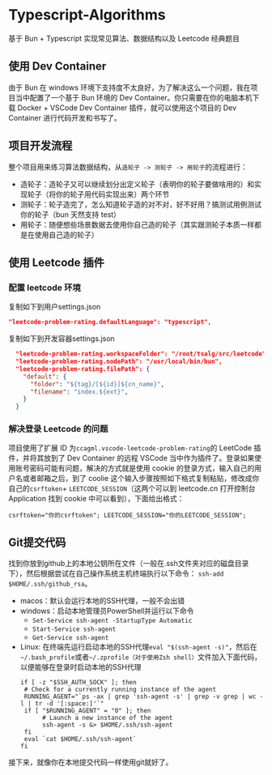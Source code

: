 # Typescript-Algorithms

基于 Bun + Typescript 实现常见算法、数据结构以及 Leetcode 经典题目

## 使用 Dev Container

由于 Bun 在 windows 环境下支持度不太良好，为了解决这么一个问题，我在项目当中配置了一个基于 Bun 环境的 Dev Container。你只需要在你的电脑本机下载 Docker + VSCode Dev Container 插件，就可以使用这个项目的 Dev Container 进行代码开发和书写了。

## 项目开发流程

整个项目用来练习算法数据结构，从`造轮子 -> 测轮子 -> 用轮子`的流程进行：

- 造轮子：造轮子又可以继续划分出定义轮子（表明你的轮子要做啥用的）和实现轮子（将你的轮子用代码实现出来）两个环节
- 测轮子：轮子造完了，怎么知道轮子造的对不对，好不好用？搞测试用例测试你的轮子（bun 天然支持 test）
- 用轮子：随便想些场景数据去使用你自己造的轮子（其实跟测轮子本质一样都是在使用自己造的轮子）

## 使用 Leetcode 插件

### 配置 leetcode 环境

复制如下到用户settings.json

```json
"leetcode-problem-rating.defaultLanguage": "typescript",
```

复制如下到开发容器settings.json

```json
  "leetcode-problem-rating.workspaceFolder": "/root/tsalg/src/leetcode",
  "leetcode-problem-rating.nodePath": "/usr/local/bin/bun",
  "leetcode-problem-rating.filePath": {
    "default": {
      "folder": "${tag}/[${id}]${cn_name}",
      "filename": "index.${ext}",
    }
  }
```

### 解决登录 Leetcode 的问题

项目使用了扩展 ID 为`ccagml.vscode-leetcode-problem-rating`的 LeetCode 插件，并将其放到了 Dev Container 的远程 VSCode 当中作为插件了。登录如果使用账号密码可能有问题，解决的方式就是使用 cookie 的登录方式，输入自己的用户名或者邮箱之后，到了 coolie 这个输入步骤按照如下格式复制粘贴，修改成你自己的`csrftoken`+ `LEETCODE_SESSION`（这两个可以到 leetcode.cn 打开控制台 Application 找到 cookie 中可以看到），下面给出格式：

```shell
csrftoken="你的csrftoken"; LEETCODE_SESSION="你的LEETCODE_SESSION";
```
## Git提交代码

找到你放到github上的本地公钥所在文件（一般在.ssh文件夹对应的磁盘目录下），然后根据尝试在自己操作系统主机终端执行以下命令：
`ssh-add $HOME/.ssh/github_rsa`。

- macos：默认会运行本地的SSH代理，一般不会出错
- windows：启动本地管理员PowerShell并运行以下命令
  - `Set-Service ssh-agent -StartupType Automatic`
  - `Start-Service ssh-agent`
  - `Get-Service ssh-agent`
- Linux: 在终端先运行启动本地的SSH代理`eval "$(ssh-agent -s)"`，然后在`~/.bash_profile`或者`~/.zprofile（对于使用Zsh shell）`文件加入下面代码，以便能够在登录时启动本地的SSH代理
  ```shell
  if [ -z "$SSH_AUTH_SOCK" ]; then
   # Check for a currently running instance of the agent
   RUNNING_AGENT="`ps -ax | grep 'ssh-agent -s' | grep -v grep | wc -l | tr -d '[:space:]'`"
   if [ "$RUNNING_AGENT" = "0" ]; then
        # Launch a new instance of the agent
        ssh-agent -s &> $HOME/.ssh/ssh-agent
   fi
   eval `cat $HOME/.ssh/ssh-agent`
  fi
  ```
接下来，就像你在本地提交代码一样使用git就好了。
